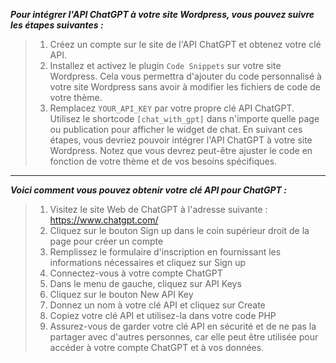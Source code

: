 ___Pour intégrer l'API ChatGPT à votre site Wordpress, vous pouvez suivre les étapes suivantes :___

>1. Créez un compte sur le site de l'API ChatGPT et obtenez votre clé API.
>2. Installez et activez le plugin `Code Snippets` sur votre site Wordpress. 
Cela vous permettra d'ajouter du code personnalisé à votre site Wordpress sans avoir à modifier les fichiers de code de votre thème.
>3. Remplacez `YOUR_API_KEY` par votre propre clé API ChatGPT.
Utilisez le shortcode `[chat_with_gpt]` dans n'importe quelle page ou publication pour afficher le widget de chat.
>En suivant ces étapes, vous devriez pouvoir intégrer l'API ChatGPT à votre site Wordpress. Notez que vous devrez peut-être ajuster le code en fonction de votre thème et de vos besoins spécifiques.

----------------

___Voici comment vous pouvez obtenir votre clé API pour ChatGPT :___

>1. Visitez le site Web de ChatGPT à l'adresse suivante : https://www.chatgpt.com/
>1. Cliquez sur le bouton Sign up dans le coin supérieur droit de la page pour créer un compte
>1. Remplissez le formulaire d'inscription en fournissant les informations nécessaires et cliquez sur Sign up
>1. Connectez-vous à votre compte ChatGPT
>1. Dans le menu de gauche, cliquez sur API Keys
>1. Cliquez sur le bouton New API Key
>1. Donnez un nom à votre clé API et cliquez sur Create
>1. Copiez votre clé API et utilisez-la dans votre code PHP
>1. Assurez-vous de garder votre clé API en sécurité et de ne pas la partager avec d'autres personnes, car elle peut être utilisée pour accéder à votre compte ChatGPT et à vos données.
